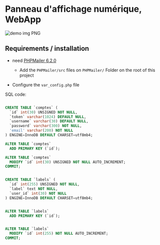 # Panneau d'affichage numérique, WebApp

![demo img PNG](./demo/demo2.png)


## Requirements / installation

- need [ PHPMailer 6.2.0 ](https://github.com/PHPMailer/PHPMailer/releases/tag/v6.2.0)
  - Add the `PHPMailer/src` files on `PHPMailer/` Folder on the root of this project

- Configure the `var_config.php` file

SQL code:
```SQL

CREATE TABLE `comptes` (
  `id` int(30) UNSIGNED NOT NULL,
  `token` varchar(1024) DEFAULT NULL,
  `username` varchar(30) DEFAULT NULL,
  `password` varchar(300) NOT NULL,
  'email' varchar(200) NOT NULL
) ENGINE=InnoDB DEFAULT CHARSET=utf8mb4;

ALTER TABLE `comptes`
  ADD PRIMARY KEY (`id`);

ALTER TABLE `comptes`
  MODIFY `id` int(30) UNSIGNED NOT NULL AUTO_INCREMENT;
COMMIT;


CREATE TABLE `labels` (
  `id` int(255) UNSIGNED NOT NULL,
  `label` text NOT NULL,
  `user_id` int(30) NOT NULL
) ENGINE=InnoDB DEFAULT CHARSET=utf8mb4;


ALTER TABLE `labels`
  ADD PRIMARY KEY (`id`);


ALTER TABLE `labels`
  MODIFY `id` int(255) NOT NULL AUTO_INCREMENT;
COMMIT;

```

